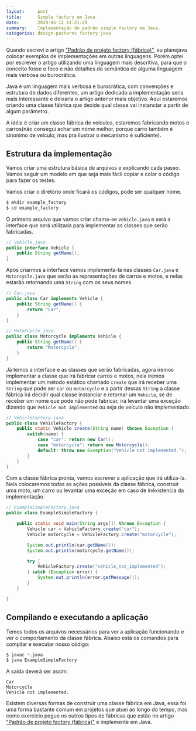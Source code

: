 ```yaml
---
layout:     post
title:      Simple factory em Java
date:       2020-06-12 11:21:29
summary:    Implementação do padrão simple factory em Java.
categories: design-patterns factory java
---
```


Quando escrevi o artigo ["Padrão de projeto
factory (fábrica)"](https://0p4ul0.com.br/design-patterns-factory), eu planejava colocar exemplos de implementações em outras linguagens. Porém
optei por escrever o artigo utilizando uma linguagem mais descritiva, para que o conceito fosse o
foco e não detalhes da semântica de alguma linguagem mais verbosa ou burocrática.

Java é um linguagem mais verbosa e burocrática, com convenções e estrutura de dados diferentes,
um artigo dedicado a implementação seria mais interessante e deixaria o artigo anterior mais objetivo.
Aqui estaremos criando uma classe fábrica que decide qual classe vai instanciar a partir de algum parâmetro.

A idéia é criar um classe fábrica de veículos, estaremos fabricando motos e carros(não consegui
achar um nome melhor, porque carro também é sinonimo de veículo, mas pra ilustrar o mecanismo é
suficiente).

## Estrutura da implementação

Vamos criar uma estrutura básica de arquivos e explicando cada passo. Vamos seguir um modelo em que
seja mais fácil copiar e colar o código para fazer os testes.

Vamos criar o diretório onde ficará os códigos, pode ser qualquer nome.

```bash
$ mkdir example_factory
$ cd example_factory
```

O primeiro arquivo que vamos criar chama-se `Vehicle.java` e será a interface que será utilizada para implementar as classes 
que serão fabricadas.

```java
// Vehicle.java
public interface Vehicle {
    public String getName();
}
```

Após criarmos a interface vamos implementa-la nas classes `Car.java` e `Motorcycle.java` que serão
as representações de carros e motos, e nelas estarão retornando uma `String` com os seus nomes.


```java
// Car.java
public class Car implements Vehicle {
    public String getName() {
        return "Car";
    }
}
```

```java
// Motorcycle.java
public class Motorcycle implements Vehicle { 
    public String getName() {
        return "Motorcycle";
    }
}
```

Já temos a interface e as classes que serão fabricadas, agora iremos implementar a classe que irá
fabricar carros e motos, nela iremos implementar um método estático chamado `create` que irá
receber uma `String` que pode ser `car` ou `motorcycle` e a partir dessas `String` a classe fábrica
irá decidir qual classe instanciar e retornar um `Vehicle`, se de receber um nome que pode não pode
fabricar, irá levantar uma exceção dizendo que `Vehicle not implemented` ou seja de veículo não
implementado.

```java
// VehicleFactory.java
public class VehicleFactory {
    public static Vehicle create(String name) throws Exception {
        switch(name) {
            case "car": return new Car();
            case "motorcycle": return new Motorcycle();
            default: throw new Exception("Vehicle not implemented.");
        }
    }
}
```
Com a classe fábrica pronta, vamos escrever a aplicação que irá utiliza-la. Nela colocaremos todas
as ações possíveis da classe fábrica, construir uma moto, um carro ou levantar uma exceção em caso
de inêxistencia da implementação.

```java
// ExampleSimpleFactory.java
public class ExampleSimpleFactory {

    public static void main(String args[]) throws Exception { 
        Vehicle car = VehicleFactory.create("car");
        Vehicle motorcycle = VehicleFactory.create("motorcycle");

        System.out.println(car.getName());
        System.out.println(motorcycle.getName());

        try {
            VehicleFactory.create("vehicle_not_implemented");
        } catch (Exception error) {
            System.out.println(error.getMessage());
        }
    }

}
```

## Compilando e executando a aplicação

Temos todos os arquivos necessários para ver a aplicação funcionando e ver o comportamento da
classe fábrica. Abaixo está os comandos para compilar e executar nosso código:


```bash
$ javac *.java
$ java ExampleSimpleFactory
```

A saída deverá ser assim:

```
Car
Motorcycle
Vehicle not implemented.
```
Existem diversas formas de construir uma classe fábrica em Java, essa foi uma forma bastante
comum em projetos que atuei ao longo do tempo, mas como exercicio pegue os outros tipos de fábricas
que estão no artigo ["Padrão de projeto factory (fábrica)"](https://0p4ul0.com.br/design-patterns-factory) e implemente em Java.
